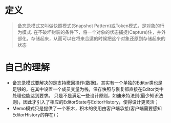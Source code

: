 # 定义
> 备忘录模式又叫做快照模式(Snapshot Pattern)或Token模式，是对象的行为模式.
> 在不破坏封装的条件下，将一个对象的状态捕捉(Capture)住，并外部化，存储起来，从而可以在将来合适的时候把这个对象还原到存储起来的状态

# 自己的理解
* 备忘录模式要解决的是支持撤回操作(数据)。其实有一个单独的Editor类也是足够的，在其中设置一个成员变量为栈，保存快照与恢复都直接在Editor类中处理也能达到要求。
只是不是满足一些设计原则，如迪米特法则(最少知识法则)，因此才引入了相应的EditorState与EditorHistory，使得设计更灵活；
* Memo模式只是提供了一个积木，积木的使用由客户端承接(客户端需要感知EditorHistory的存在)；

